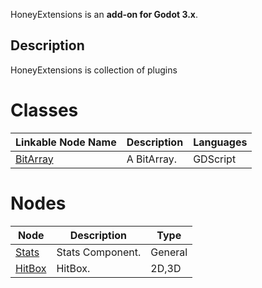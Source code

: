 HoneyExtensions is an **add-on for Godot 3.x**.

## Description
HoneyExtensions is collection of plugins

# Classes

|Linkable Node Name|Description|Languages
|-|-|-|
|[BitArray](addons/HoneyLib/References/BitArray.gd)|A BitArray.|GDScript

# Nodes

|Node|Description|Type|
|-|-|-|
|[Stats]()|Stats Component.|General|GDScript
|[HitBox]()|HitBox.|2D,3D|GDScript
